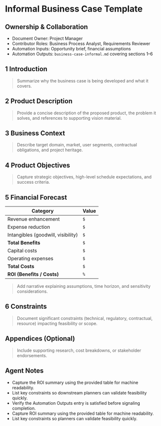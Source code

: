 # Informal Business Case Template

## Ownership & Collaboration

- Document Owner: Project Manager
- Contributor Roles: Business Process Analyst, Requirements Reviewer
- Automation Inputs: Opportunity brief, financial assumptions
- Automation Outputs: `business-case-informal.md` covering sections 1–6


## 1 Introduction

> Summarize why the business case is being developed and what it covers.

## 2 Product Description

> Provide a concise description of the proposed product, the problem it solves, and references to supporting vision material.

## 3 Business Context

> Describe target domain, market, user segments, contractual obligations, and project heritage.

## 4 Product Objectives

> Capture strategic objectives, high-level schedule expectations, and success criteria.

## 5 Financial Forecast

| Category | Value |
| --- | --- |
| Revenue enhancement | `$` |
| Expense reduction | `$` |
| Intangibles (goodwill, visibility) | `$` |
| **Total Benefits** | `$` |
| Capital costs | `$` |
| Operating expenses | `$` |
| **Total Costs** | `$` |
| **ROI (Benefits / Costs)** | `%` |

> Add narrative explaining assumptions, time horizon, and sensitivity considerations.

## 6 Constraints

> Document significant constraints (technical, regulatory, contractual, resource) impacting feasibility or scope.

## Appendices (Optional)

> Include supporting research, cost breakdowns, or stakeholder endorsements.

## Agent Notes

- Capture the ROI summary using the provided table for machine readability.
- List key constraints so downstream planners can validate feasibility quickly.
- Verify the Automation Outputs entry is satisfied before signaling completion.
- Capture ROI summary using the provided table for machine readability.
- List key constraints so planners can validate feasibility quickly.
